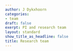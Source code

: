 ```yaml
---
author: J Dykxhoorn
categories: 
- team
draft: false
exerpt: PI and research team 
layout: standard
show_title_as_headline: false
title: Research team
---
```

    
    
    


